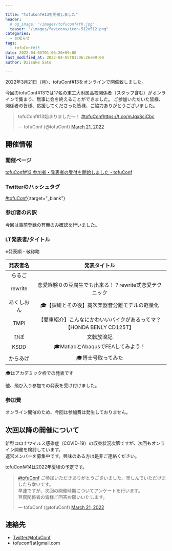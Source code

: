 ```yaml
---

title: "tofuConf#13を開催しました"
header:
  # og_image: "/images/tofuconf4th.jpg"
  teaser: "/images/favicons/icon-512x512.png"
categories: 
  - お知らせ
tags:
  - tofuConf#13
date: 2022-04-05T01:06:26+09:00
last_modified_at: 2022-04-05T01:06:26+09:00
author: Daisuke Sato

---
```


2022年3月21日（月）、tofuConf#13をオンラインで開催致しました。

今回のtofuConf#13では17名の東工大附属高校関係者（スタッフ含む）がオンラインで集まり、無事に会を終えることができました。
ご参加いただいた皆様、関係者の皆様、応援してくださった皆様、ご協力ありがとうございました。

<blockquote class="twitter-tweet" data-conversation="none"><p lang="ja" dir="ltr">tofuConf#13始まりました〜！ <a href="https://twitter.com/hashtag/tofuConf?src=hash&amp;ref_src=twsrc%5Etfw">#tofuConf</a><a href="https://t.co/mJqxSciCbc">https://t.co/mJqxSciCbc</a></p>&mdash; tofuConf (@tofuConf) <a href="https://twitter.com/tofuConf/status/1505774159665672192?ref_src=twsrc%5Etfw">March 21, 2022</a></blockquote> <script async src="https://platform.twitter.com/widgets.js" charset="utf-8"></script>

## 開催情報

### 開催ページ

[tofuConf#13 参加者・発表者の受付を開始しました - tofuConf](/2022-02-15/13th-tofuconf-general.html)

### Twitterのハッシュタグ

[#tofuConf](https://twitter.com/hashtag/tofuConf){:target="_blank"}

### 参加者の内訳

今回は事前登録の有無のみ確認を行いました。

### LT発表者/タイトル

※発表順・敬称略

| 発表者名 | 発表タイトル |
|:--------:|:----------------------:|
| らるご |  |
| rewrite | 恋愛経験０の豆腐生でも出来る！？rewrite式恋愛テクニック |
| あくしおん | 🎓【課研とその後】高次楽器音分離モデルの軽量化|
| TMPI | 【愛車紹介】こんなにかわいいバイクがあるってマ？【HONDA BENLY CD125T】 |
| ひぽ | 文転放浪記 |
| KSDD | 🎓MatlabとAbaqusでFEAしてみよう！|
| からあげ | 🎓博士号取ってみた |

🎓はアカデミック枠での発表です

他、飛び入り参加での発表を受け付けました。

### 参加費

オンライン開催のため、今回は参加費は発生しておりません。

## 次回以降の開催について

新型コロナウイルス感染症（COVID-19）の収束状況次第ですが、次回もオンライン開催を検討しています。  
運営メンバーを募集中です。興味のある方は是非ご連絡ください。

tofuConf#14は2022年夏頃の予定です。

<blockquote class="twitter-tweet"><p lang="ja" dir="ltr"><a href="https://twitter.com/hashtag/tofuConf?src=hash&amp;ref_src=twsrc%5Etfw">#tofuConf</a> ご参加いただきありがとうございました。楽しんでいただけましたら幸いです。<br>早速ですが、次回の開催時期についてアンケートを行います。<br>豆腐関係者の皆様ご回答お願いいたします。</p>&mdash; tofuConf (@tofuConf) <a href="https://twitter.com/tofuConf/status/1505832594235355138?ref_src=twsrc%5Etfw">March 21, 2022</a></blockquote> <script async src="https://platform.twitter.com/widgets.js" charset="utf-8"></script>


## 連絡先

* [Twitter@tofuConf](https://twitter.com/tofuConf)
* tofuconf[at]gmail.com

